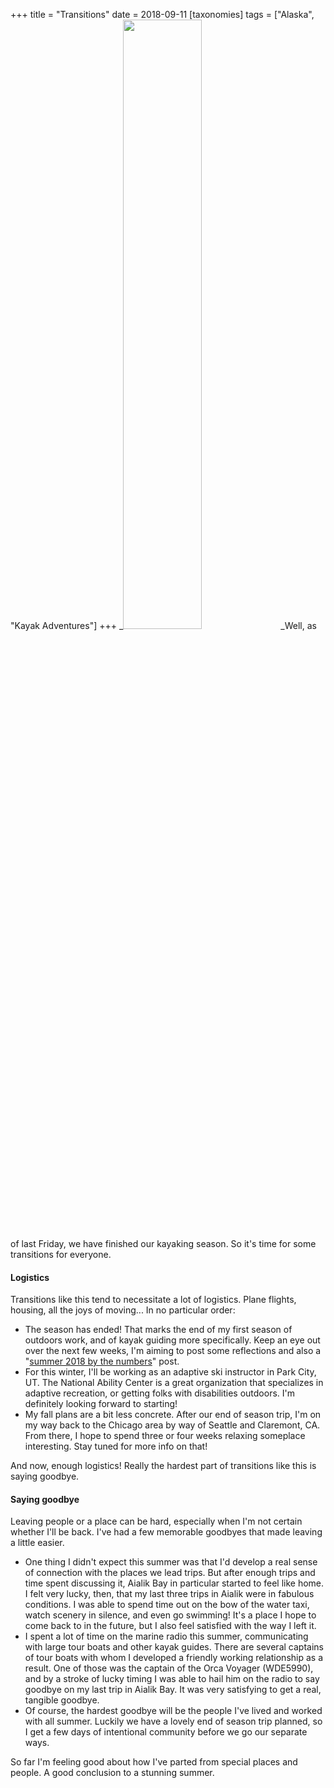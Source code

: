 +++
title = "Transitions"
date = 2018-09-11
[taxonomies]
tags = ["Alaska", "Kayak Adventures"]
+++
\_<img src="/img/questions-wp-content-uploads-2018-09-IMG_5510.jpg" class="center" width=50%>\_Well, as of last Friday, we have finished our kayaking season. So it's time for some transitions for everyone.

<!-- more -->

#### Logistics

Transitions like this tend to necessitate a lot of logistics. Plane flights, housing, all the joys of moving... In no particular order:

- The season has ended! That marks the end of my first season of outdoors work, and of kayak guiding more specifically. Keep an eye out over the next few weeks, I'm aiming to post some reflections and also a "[summer 2018 by the numbers](https://heytasha.com/questions/2018/09/seasonal-statistics-summer-2018/)" post.
- For this winter, I'll be working as an adaptive ski instructor in Park City, UT. The National Ability Center is a great organization that specializes in adaptive recreation, or getting folks with disabilities outdoors. I'm definitely looking forward to starting!
- My fall plans are a bit less concrete. After our end of season trip, I'm on my way back to the Chicago area by way of Seattle and Claremont, CA. From there, I hope to spend three or four weeks relaxing someplace interesting. Stay tuned for more info on that!

And now, enough logistics! Really the hardest part of transitions like this is saying goodbye.

#### Saying goodbye

Leaving people or a place can be hard, especially when I'm not certain whether I'll be back. I've had a few memorable goodbyes that made leaving a little easier.

- One thing I didn't expect this summer was that I'd develop a real sense of connection with the places we lead trips. But after enough trips and time spent discussing it, Aialik Bay in particular started to feel like home. I felt very lucky, then, that my last three trips in Aialik were in fabulous conditions. I was able to spend time out on the bow of the water taxi, watch scenery in silence, and even go swimming! It's a place I hope to come back to in the future, but I also feel satisfied with the way I left it.
- I spent a lot of time on the marine radio this summer, communicating with large tour boats and other kayak guides. There are several captains of tour boats with whom I developed a friendly working relationship as a result. One of those was the captain of the Orca Voyager (WDE5990), and by a stroke of lucky timing I was able to hail him on the radio to say goodbye on my last trip in Aialik Bay. It was very satisfying to get a real, tangible goodbye.
- Of course, the hardest goodbye will be the people I've lived and worked with all summer. Luckily we have a lovely end of season trip planned, so I get a few days of intentional community before we go our separate ways.

So far I'm feeling good about how I've parted from special places and people. A good conclusion to a stunning summer.
